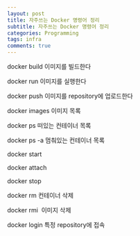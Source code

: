 ```yaml
---
layout: post
title: 자주쓰는 Docker 명령어 정리
subtitle: 자주쓰는 Docker 명령어 정리
categories: Programming
tags: infra
comments: true
---
```



docker build
이미지를 빌드한다

docker run
이미지를 실행한다



docker push
이미지를 repository에 업로드한다

docker images
이미지 목록

docker ps
떠있는 컨테이너 목록

docker ps -a
멈춰있는 컨테이너 목록

docker start <container id>

docker attach <container id>

docker stop <container id>

docker rm <container id>
컨테이너 삭제

docker rmi <image id>
이미지 삭제

docker login <repository url>
특정 repository에 접속